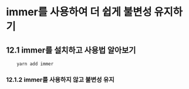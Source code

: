 # immer를 사용하여 더 쉽게 불변성 유지하기
## 12.1 immer를 설치하고 사용법 알아보기
```shell
    yarn add immer
```

### 12.1.2 immer를 사용하지 않고 불변성 유지